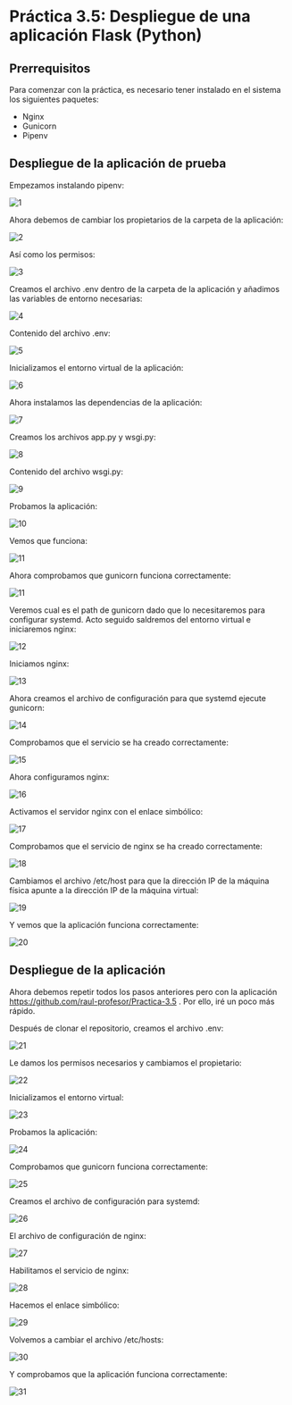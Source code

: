 # Práctica 3.5: Despliegue de una aplicación Flask (Python)

## Prerrequisitos

Para comenzar con la práctica, es necesario tener instalado en el sistema los siguientes paquetes:
- Nginx
- Gunicorn
- Pipenv

## Despliegue de la aplicación de prueba

Empezamos instalando pipenv:

![1](includes/images/1.png)

Ahora debemos de cambiar los propietarios de la carpeta de la aplicación:

![2](includes/images/4.png)

Así como los permisos:

![3](includes/images/5.png)

Creamos el archivo .env dentro de la carpeta de la aplicación y añadimos las variables de entorno necesarias:

![4](includes/images/6.png)

Contenido del archivo .env:

![5](includes/images/7.png)

Inicializamos el entorno virtual de la aplicación:

![6](includes/images/8.png)

Ahora instalamos las dependencias de la aplicación:

![7](includes/images/9.png)

Creamos los archivos app.py y wsgi.py:

![8](includes/images/10.png)

Contenido del archivo wsgi.py:

![9](includes/images/11.png)

Probamos la aplicación:

![10](includes/images/14.png)

Vemos que funciona:

![11](includes/images/16.png)

Ahora comprobamos que gunicorn funciona correctamente:

![11](includes/images/17.png)

Veremos cual es el path de gunicorn dado que lo necesitaremos para configurar systemd.
Acto seguido saldremos del entorno virtual e iniciaremos nginx:

![12](includes/images/18.png)

Iniciamos nginx:

![13](includes/images/20.png)

Ahora creamos el archivo de configuración para que systemd ejecute gunicorn:

![14](includes/images/21.png)

Comprobamos que el servicio se ha creado correctamente:

![15](includes/images/22.png)

Ahora configuramos nginx:

![16](includes/images/23.png)

Activamos el servidor nginx con el enlace simbólico:

![17](includes/images/24.png)

Comprobamos que el servicio de nginx se ha creado correctamente:

![18](includes/images/26.png)

Cambiamos el archivo /etc/host para que la dirección IP de la máquina física apunte a la dirección IP de la máquina virtual:

![19](includes/images/27.png)

Y vemos que la aplicación funciona correctamente:

![20](includes/images/28.png)

## Despliegue de la aplicación

Ahora debemos repetir todos los pasos anteriores pero con la aplicación https://github.com/raul-profesor/Practica-3.5 . Por ello, iré un poco más rápido.

Después de clonar el repositorio, creamos el archivo .env:

![21](includes/images/29.png)

Le damos los permisos necesarios y cambiamos el propietario:

![22](includes/images/30.png)

Inicializamos el entorno virtual:

![23](includes/images/31.png)

Probamos la aplicación:

![24](includes/images/33.png)

Comprobamos que gunicorn funciona correctamente:

![25](includes/images/34.png)

Creamos el archivo de configuración para systemd:

![26](includes/images/36.png)

El archivo de configuración de nginx:

![27](includes/images/38.png)

Habilitamos el servicio de nginx:

![28](includes/images/39.png)

Hacemos el enlace simbólico:

![29](includes/images/40.png)

Volvemos a cambiar el archivo /etc/hosts:

![30](includes/images/41.png)

Y comprobamos que la aplicación funciona correctamente:

![31](includes/images/42.png)
